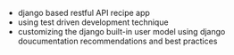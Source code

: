 - django based restful API recipe app
- using test driven development technique
- customizing the django built-in user model using django doucumentation recommendations and best practices
